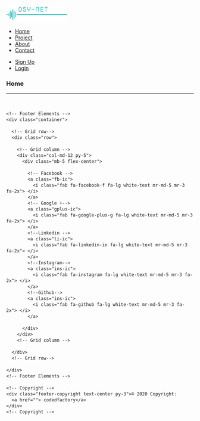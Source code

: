 <!DOCTYPE html>
<html lang="en">
<head>
  <title>CODED-FACTORY</title>
  <meta charset="utf-8">
  <meta name="viewport" content="width=device-width, initial-scale=1">
  <link rel="stylesheet" href="https://maxcdn.bootstrapcdn.com/bootstrap/3.4.1/css/bootstrap.min.css">
  <script src="https://ajax.googleapis.com/ajax/libs/jquery/3.5.1/jquery.min.js"></script>
  <script src="https://maxcdn.bootstrapcdn.com/bootstrap/3.4.1/js/bootstrap.min.js"></script>
</head>
<body>

  <nav class="navbar navbar-inverse">
    <div class="container-fluid">
      <div class="navbar-header">
        <img src="static/images/logo5.png" height="45">
      </div>
      <ul class="nav navbar-nav">
        <li class="nav-item">
          <a class="nav-link" href="index.html">Home </a>
        </li>
        <li class="nav-item">
          <a class="nav-link" href="Projects.html">Project</a>
        </li>
        <li class="nav-item">
          <a class="nav-link" href="About.html">About</a>
        </li>
        <li class="nav-item">
          <a class="nav-link" href="contact.html">Contact</a>
        </li>
      </ul>
      <ul class="nav navbar-nav navbar-right">
        <li><a href="#"><span class="glyphicon glyphicon-user"></span> Sign Up</a></li>
        <li><a href="#"><span class="glyphicon glyphicon-log-in"></span> Login</a></li>
      </ul>
    </div>
  </nav>
  
<main>
  <div>
    <h3>Home</h3>
  </div>
</main>

<hr>
<br>
<footer class="text-muted">
  <!-- Footer -->
  <footer class="page-footer font-small darken-3">
  
    <!-- Footer Elements -->
    <div class="container">
  
      <!-- Grid row-->
      <div class="row">
  
        <!-- Grid column -->
        <div class="col-md-12 py-5">
          <div class="mb-5 flex-center">
  
            <!-- Facebook -->
            <a class="fb-ic">
              <i class="fab fa-facebook-f fa-lg white-text mr-md-5 mr-3 fa-2x"> </i>
            </a>
            <!-- Google +-->
            <a class="gplus-ic">
              <i class="fab fa-google-plus-g fa-lg white-text mr-md-5 mr-3 fa-2x"> </i>
            </a>
            <!--Linkedin -->
            <a class="li-ic">
              <i class="fab fa-linkedin-in fa-lg white-text mr-md-5 mr-3 fa-2x"> </i>
            </a>
            <!--Instagram-->
            <a class="ins-ic">
              <i class="fab fa-instagram fa-lg white-text mr-md-5 mr-3 fa-2x"> </i>
            </a>
            <!--Github-->
            <a class="ins-ic">
              <i class="fab fa-github fa-lg white-text mr-md-5 mr-3 fa-2x"> </i>
            </a>
           
          </div>
        </div>
        <!-- Grid column -->
  
      </div>
      <!-- Grid row-->
  
    </div>
    <!-- Footer Elements -->
  
    <!-- Copyright -->
    <div class="footer-copyright text-center py-3">© 2020 Copyright:
      <a href=""> codedfactory</a>
    </div>
    <!-- Copyright -->
  
  </footer>
  <!-- Footer -->
  </footer>
  
  </body>
  <!-- SCRIPT -->
  <script defer src="/static/font/js/all.js"></script> <!--load all styles -->
  
  <script src="https://code.jquery.com/jquery-3.5.1.slim.min.js" integrity="sha384-DfXdz2htPH0lsSSs5nCTpuj/zy4C+OGpamoFVy38MVBnE+IbbVYUew+OrCXaRkfj" crossorigin="anonymous"></script>
  <script src="https://cdn.jsdelivr.net/npm/popper.js@1.16.1/dist/umd/popper.min.js" integrity="sha384-9/reFTGAW83EW2RDu2S0VKaIzap3H66lZH81PoYlFhbGU+6BZp6G7niu735Sk7lN" crossorigin="anonymous"></script>
  <script src="https://cdn.jsdelivr.net/npm/bootstrap@4.5.3/dist/js/bootstrap.min.js" integrity="sha384-w1Q4orYjBQndcko6MimVbzY0tgp4pWB4lZ7lr30WKz0vr/aWKhXdBNmNb5D92v7s" crossorigin="anonymous"></script>
  
  </html>

